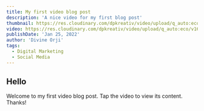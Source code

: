 ```yaml
---
title: My first video blog post
description: 'A nice video for my first blog post'
thumbnail: https://res.cloudinary.com/dpkreativ/video/upload/q_auto:eco/v1643684496/nuxt-video-blog/first-post_pon18t.jpg
video: https://res.cloudinary.com/dpkreativ/video/upload/q_auto:eco/v1643684496/nuxt-video-blog/first-post_pon18t.mp4
publishDate: 'Jan 25, 2022'
author: 'Divine Orji'
tags:
  - Digital Marketing
  - Social Media
---
```


## Hello

Welcome to my first video blog post. Tap the video to view its content. Thanks!
